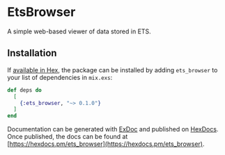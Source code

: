 # EtsBrowser

A simple web-based viewer of data stored in ETS.

## Installation

If [available in Hex](https://hex.pm/docs/publish), the package can be installed
by adding `ets_browser` to your list of dependencies in `mix.exs`:

```elixir
def deps do
  [
    {:ets_browser, "~> 0.1.0"}
  ]
end
```

Documentation can be generated with [ExDoc](https://github.com/elixir-lang/ex_doc)
and published on [HexDocs](https://hexdocs.pm). Once published, the docs can
be found at [https://hexdocs.pm/ets_browser](https://hexdocs.pm/ets_browser).

